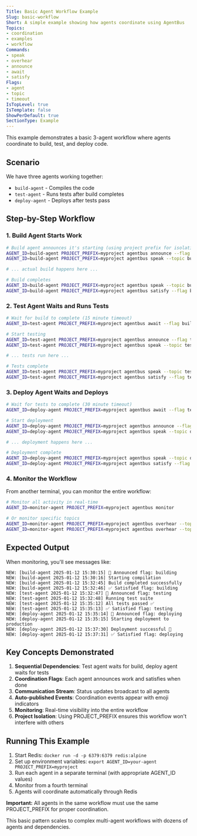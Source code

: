 ```yaml
---
Title: Basic Agent Workflow Example
Slug: basic-workflow
Short: A simple example showing how agents coordinate using AgentBus
Topics:
- coordination
- examples
- workflow
Commands:
- speak
- overhear
- announce
- await
- satisfy
Flags:
- agent
- topic
- timeout
IsTopLevel: true
IsTemplate: false
ShowPerDefault: true
SectionType: Example
---
```


This example demonstrates a basic 3-agent workflow where agents coordinate to build, test, and deploy code.

## Scenario

We have three agents working together:
- `build-agent` - Compiles the code
- `test-agent` - Runs tests after build completes
- `deploy-agent` - Deploys after tests pass

## Step-by-Step Workflow

### 1. Build Agent Starts Work

```bash
# Build agent announces it's starting (using project prefix for isolation)
AGENT_ID=build-agent PROJECT_PREFIX=myproject agentbus announce --flag building
AGENT_ID=build-agent PROJECT_PREFIX=myproject agentbus speak --topic build --msg "Starting compilation"

# ... actual build happens here ...

# Build completes
AGENT_ID=build-agent PROJECT_PREFIX=myproject agentbus speak --topic build --msg "Build completed successfully"
AGENT_ID=build-agent PROJECT_PREFIX=myproject agentbus satisfy --flag building
```

### 2. Test Agent Waits and Runs Tests

```bash
# Wait for build to complete (15 minute timeout)
AGENT_ID=test-agent PROJECT_PREFIX=myproject agentbus await --flag building --timeout 900

# Start testing
AGENT_ID=test-agent PROJECT_PREFIX=myproject agentbus announce --flag testing
AGENT_ID=test-agent PROJECT_PREFIX=myproject agentbus speak --topic test --msg "Running test suite"

# ... tests run here ...

# Tests complete
AGENT_ID=test-agent PROJECT_PREFIX=myproject agentbus speak --topic test --msg "All tests passed ✅"
AGENT_ID=test-agent PROJECT_PREFIX=myproject agentbus satisfy --flag testing
```

### 3. Deploy Agent Waits and Deploys

```bash
# Wait for tests to complete (30 minute timeout)
AGENT_ID=deploy-agent PROJECT_PREFIX=myproject agentbus await --flag testing --timeout 1800

# Start deployment
AGENT_ID=deploy-agent PROJECT_PREFIX=myproject agentbus announce --flag deploying
AGENT_ID=deploy-agent PROJECT_PREFIX=myproject agentbus speak --topic deploy --msg "Starting deployment to production"

# ... deployment happens here ...

# Deployment complete
AGENT_ID=deploy-agent PROJECT_PREFIX=myproject agentbus speak --topic deploy --msg "Deployment successful 🚀"
AGENT_ID=deploy-agent PROJECT_PREFIX=myproject agentbus satisfy --flag deploying
```

### 4. Monitor the Workflow

From another terminal, you can monitor the entire workflow:

```bash
# Monitor all activity in real-time
AGENT_ID=monitor-agent PROJECT_PREFIX=myproject agentbus monitor

# Or monitor specific topics
AGENT_ID=monitor-agent PROJECT_PREFIX=myproject agentbus overhear --topic build --follow
AGENT_ID=monitor-agent PROJECT_PREFIX=myproject agentbus overhear --topic coordination --follow
```

## Expected Output

When monitoring, you'll see messages like:

```
NEW: [build-agent 2025-01-12 15:30:15] 🚩 Announced flag: building
NEW: [build-agent 2025-01-12 15:30:16] Starting compilation
NEW: [build-agent 2025-01-12 15:32:45] Build completed successfully
NEW: [build-agent 2025-01-12 15:32:46] ✅ Satisfied flag: building
NEW: [test-agent 2025-01-12 15:32:47] 🚩 Announced flag: testing
NEW: [test-agent 2025-01-12 15:32:48] Running test suite
NEW: [test-agent 2025-01-12 15:35:12] All tests passed ✅
NEW: [test-agent 2025-01-12 15:35:13] ✅ Satisfied flag: testing
NEW: [deploy-agent 2025-01-12 15:35:14] 🚩 Announced flag: deploying
NEW: [deploy-agent 2025-01-12 15:35:15] Starting deployment to production
NEW: [deploy-agent 2025-01-12 15:37:30] Deployment successful 🚀
NEW: [deploy-agent 2025-01-12 15:37:31] ✅ Satisfied flag: deploying
```

## Key Concepts Demonstrated

1. **Sequential Dependencies**: Test agent waits for build, deploy agent waits for tests
2. **Coordination Flags**: Each agent announces work and satisfies when done
3. **Communication Stream**: Status updates broadcast to all agents
4. **Auto-published Events**: Coordination events appear with emoji indicators
5. **Monitoring**: Real-time visibility into the entire workflow
6. **Project Isolation**: Using PROJECT_PREFIX ensures this workflow won't interfere with others

## Running This Example

1. Start Redis: `docker run -d -p 6379:6379 redis:alpine`
2. Set up environment variables: `export AGENT_ID=your-agent PROJECT_PREFIX=myproject`
3. Run each agent in a separate terminal (with appropriate AGENT_ID values)
4. Monitor from a fourth terminal
5. Agents will coordinate automatically through Redis

**Important:** All agents in the same workflow must use the same PROJECT_PREFIX for proper coordination.

This basic pattern scales to complex multi-agent workflows with dozens of agents and dependencies.
